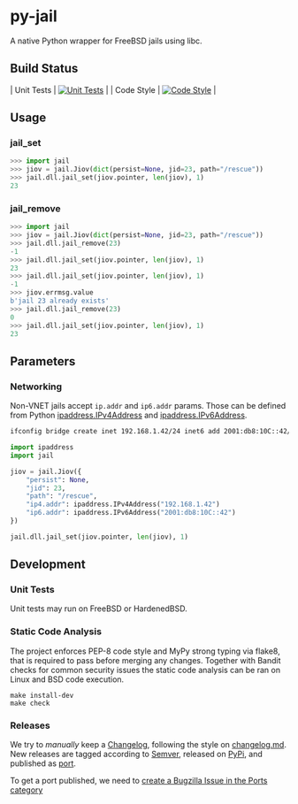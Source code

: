 py-jail
=======

A native Python wrapper for FreeBSD jails using libc.

## Build Status

| Unit Tests | [![Unit Tests](https://api.cirrus-ci.com/github/gronke/py-jail.svg)](https://cirrus-ci.com/github/gronke/py-jail) |
| Code Style | [![Code Style](https://travis-ci.org/gronke/py-jail.svg?branch=master)](https://travis-ci.org/gronke/py-jail) |

## Usage

### jail_set

```python
>>> import jail
>>> jiov = jail.Jiov(dict(persist=None, jid=23, path="/rescue"))
>>> jail.dll.jail_set(jiov.pointer, len(jiov), 1)
23
```

### jail_remove

```python
>>> import jail
>>> jiov = jail.Jiov(dict(persist=None, jid=23, path="/rescue"))
>>> jail.dll.jail_remove(23)
-1
>>> jail.dll.jail_set(jiov.pointer, len(jiov), 1)
23
>>> jail.dll.jail_set(jiov.pointer, len(jiov), 1)
-1
>>> jiov.errmsg.value
b'jail 23 already exists'
>>> jail.dll.jail_remove(23)
0
>>> jail.dll.jail_set(jiov.pointer, len(jiov), 1)
23
```

## Parameters

### Networking

Non-VNET jails accept `ip.addr` and `ip6.addr` params.
Those can be defined from Python [ipaddress.IPv4Address](https://docs.python.org/3/library/ipaddress.html#ipaddress.IPv4Address) and [ipaddress.IPv6Address](https://docs.python.org/3/library/ipaddress.html#ipaddress.IPv6Address).

```sh
ifconfig bridge create inet 192.168.1.42/24 inet6 add 2001:db8:10C::42/64
```

```python
import ipaddress
import jail

jiov = jail.Jiov({
	"persist": None,
	"jid": 23,
	"path": "/rescue",
	"ip4.addr": ipaddress.IPv4Address("192.168.1.42")
	"ip6.addr": ipaddress.IPv6Address("2001:db8:10C::42")
})

jail.dll.jail_set(jiov.pointer, len(jiov), 1)
```

## Development

### Unit Tests

Unit tests may run on FreeBSD or HardenedBSD.

### Static Code Analysis

The project enforces PEP-8 code style and MyPy strong typing via flake8, that is required to pass before merging any changes.
Together with Bandit checks for common security issues the static code analysis can be ran on Linux and BSD code execution.

```
make install-dev
make check
```

### Releases

We try to *manually* keep a [Changelog](CHANGELOG.md), following the style on [changelog.md](https://changelog.md).
New releases are tagged according to [Semver](https://semver.org/), released on [PyPi](https://pypi.org/project/libioc/), and published as [port](https://github.com/bsdci/ports).

To get a port published, we need to [create a Bugzilla Issue in the Ports category](https://bugs.freebsd.org/bugzilla/enter_bug.cgi?component=Individual%20Port%28s%29&product=Ports%20%26%20Packages)
